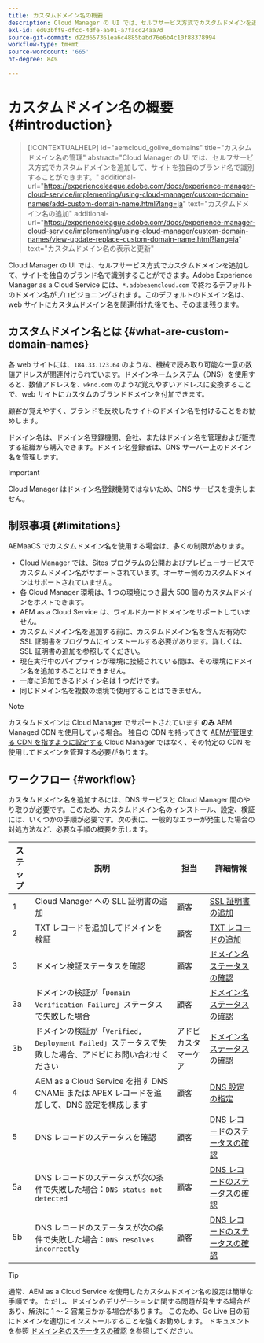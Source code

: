 ```yaml
---
title: カスタムドメイン名の概要
description: Cloud Manager の UI では、セルフサービス方式でカスタムドメインを追加して、サイトを独自のブランド名で識別することができます。
exl-id: ed03bff9-dfcc-4dfe-a501-a7facd24aa7d
source-git-commit: d22d657361ea6c4885babd76e6b4c10f88378994
workflow-type: tm+mt
source-wordcount: '665'
ht-degree: 84%

---
```



# カスタムドメイン名の概要 {#introduction}

>[!CONTEXTUALHELP]
>id="aemcloud_golive_domains"
>title="カスタムドメイン名の管理"
>abstract="Cloud Manager の UI では、セルフサービス方式でカスタムドメインを追加して、サイトを独自のブランド名で識別することができます。"
>additional-url="https://experienceleague.adobe.com/docs/experience-manager-cloud-service/implementing/using-cloud-manager/custom-domain-names/add-custom-domain-name.html?lang=ja" text="カスタムドメイン名の追加"
>additional-url="https://experienceleague.adobe.com/docs/experience-manager-cloud-service/implementing/using-cloud-manager/custom-domain-names/view-update-replace-custom-domain-name.html?lang=ja" text="カスタムドメイン名の表示と更新"

Cloud Manager の UI では、セルフサービス方式でカスタムドメインを追加して、サイトを独自のブランド名で識別することができます。Adobe Experience Manager as a Cloud Service には、`*.adobeaemcloud.com` で終わるデフォルトのドメイン名がプロビジョニングされます。このデフォルトのドメイン名は、web サイトにカスタムドメイン名を関連付けた後でも、そのまま残ります。

## カスタムドメイン名とは {#what-are-custom-domain-names}

各 web サイトには、`184.33.123.64` のような、機械で読み取り可能な一意の数値アドレスが関連付けられています。ドメインネームシステム（DNS）を使用すると、数値アドレスを、`wknd.com` のような覚えやすいアドレスに変換することで、web サイトにカスタムのブランドドメインを付加できます。

顧客が覚えやすく、ブランドを反映したサイトのドメイン名を付けることをお勧めします。

ドメイン名は、ドメイン名登録機関、会社、またはドメイン名を管理および販売する組織から購入できます。ドメイン名登録者は、DNS サーバー上のドメイン名を管理します。

>[!IMPORTANT]
>
>Cloud Manager はドメイン名登録機関ではないため、DNS サービスを提供しません。

## 制限事項 {#limitations}

AEMaaCS でカスタムドメイン名を使用する場合は、多くの制限があります。

* Cloud Manager では、Sites プログラムの公開およびプレビューサービスでカスタムドメイン名がサポートされています。オーサー側のカスタムドメインはサポートされていません。
* 各 Cloud Manager 環境は、1 つの環境につき最大 500 個のカスタムドメインをホストできます。
* AEM as a Cloud Service は、ワイルドカードドメインをサポートしていません。
* カスタムドメイン名を追加する前に、カスタムドメイン名を含んだ有効な SSL 証明書をプログラムにインストールする必要があります。詳しくは、SSL 証明書の追加を参照してください。
* 現在実行中のパイプラインが環境に接続されている間は、その環境にドメイン名を追加することはできません。
* 一度に追加できるドメイン名は 1 つだけです。
* 同じドメイン名を複数の環境で使用することはできません。

>[!NOTE]
>
>カスタムドメインは Cloud Manager でサポートされています **のみ** AEM Managed CDN を使用している場合。 独自の CDN を持ってきて [AEMが管理する CDN を指すように設定する](/help/implementing/dispatcher/cdn.md) Cloud Manager ではなく、その特定の CDN を使用してドメインを管理する必要があります。

## ワークフロー {#workflow}

カスタムドメイン名を追加するには、DNS サービスと Cloud Manager 間のやり取りが必要です。このため、カスタムドメイン名のインストール、設定、検証には、いくつかの手順が必要です。次の表に、一般的なエラーが発生した場合の対処方法など、必要な手順の概要を示します。

| ステップ | 説明 | 担当 | 詳細情報 |
|--- |--- |--- |---|
| 1 | Cloud Manager への SLL 証明書の追加 | 顧客 | [SSL 証明書の追加](/help/implementing/cloud-manager/managing-ssl-certifications/add-ssl-certificate.md) |
| 2 | TXT レコードを追加してドメインを検証 | 顧客 | [TXT レコードの追加](/help/implementing/cloud-manager/custom-domain-names/add-text-record.md) |
| 3 | ドメイン検証ステータスを確認 | 顧客 | [ドメイン名ステータスの確認](/help/implementing/cloud-manager/custom-domain-names/check-domain-name-status.md) |
| 3a | ドメインの検証が「`Domain Verification Failure`」ステータスで失敗した場合 | 顧客 | [ドメイン名ステータスの確認](/help/implementing/cloud-manager/custom-domain-names/check-domain-name-status.md) |
| 3b | ドメインの検証が「`Verified, Deployment Failed`」ステータスで失敗した場合、アドビにお問い合わせください | アドビカスタマーケア | [ドメイン名ステータスの確認](/help/implementing/cloud-manager/custom-domain-names/check-domain-name-status.md) |
| 4 | AEM as a Cloud Service を指す DNS CNAME または APEX レコードを追加して、DNS 設定を構成します | 顧客 | [DNS 設定の指定](/help/implementing/cloud-manager/custom-domain-names/configure-dns-settings.md) |
| 5 | DNS レコードのステータスを確認 | 顧客 | [DNS レコードのステータスの確認](/help/implementing/cloud-manager/custom-domain-names/check-dns-record-status.md) |
| 5a | DNS レコードのステータスが次の条件で失敗した場合：`DNS status not detected` | 顧客 | [DNS レコードのステータスの確認](/help/implementing/cloud-manager/custom-domain-names/check-dns-record-status.md) |
| 5b | DNS レコードのステータスが次の条件で失敗した場合：`DNS resolves incorrectly` | 顧客 | [DNS レコードのステータスの確認](/help/implementing/cloud-manager/custom-domain-names/check-dns-record-status.md) |

>[!TIP]
>
>通常、AEM as a Cloud Service を使用したカスタムドメイン名の設定は簡単な手順です。 ただし、ドメインのデリゲーションに関する問題が発生する場合があり、解決に 1 ～ 2 営業日かかる場合があります。 このため、Go Live 日の前にドメインを適切にインストールすることを強くお勧めします。 ドキュメントを参照 [ドメイン名のステータスの確認](/help/implementing/cloud-manager/custom-domain-names/check-domain-name-status.md) を参照してください。
